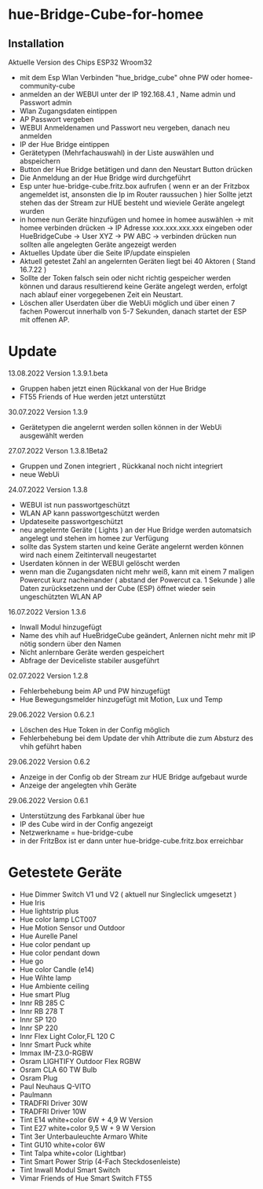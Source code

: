 # hue-Bridge-Cube-for-homee

## Installation

Aktuelle Version des Chips ESP32 Wroom32 

  - mit dem Esp Wlan Verbinden "hue_bridge_cube" ohne PW oder homee-community-cube
  - anmelden an der WEBUI unter der IP 192.168.4.1 , Name admin und Passwort admin
  - Wlan Zugangsdaten eintippen
  - AP Passwort vergeben 
  - WEBUI Anmeldenamen und Passwort neu vergeben, danach neu anmelden
  - IP der Hue Bridge eintippen
  - Gerätetypen (Mehrfachauswahl)  in der Liste auswählen und abspeichern
  - Button der Hue Bridge betätigen und dann den Neustart Button drücken
  - Die Anmeldung an der Hue Bridge wird durchgeführt
  - Esp unter hue-bridge-cube.fritz.box aufrufen ( wenn er an der Fritzbox angemeldet ist, ansonsten die Ip im Router raussuchen )
    hier Sollte jetzt stehen das der Stream zur HUE besteht und wieviele Geräte angelegt wurden
  - in homee nun Geräte hinzufügen und homee in homee auswählen
    -> mit homee verbinden drücken -> IP Adresse xxx.xxx.xxx.xxx eingeben oder HueBridgeCube -> User XYZ -> PW ABC -> verbinden drücken
    nun sollten alle angelegten Geräte angezeigt werden
  - Aktuelles Update über die Seite IP/update einspielen
  - Aktuell getestet Zahl an angelernten Geräten liegt bei 40 Aktoren ( Stand 16.7.22 )
  - Sollte der Token falsch sein oder nicht richtig gespeicher werden können und daraus resultierend keine Geräte angelegt werden,
    erfolgt nach ablauf einer vorgegebenen Zeit ein Neustart.
  - Löschen aller Userdaten über die WebUi möglich und über einen 7 fachen Powercut innerhalb von 5-7 Sekunden, danach startet der ESP mit offenen AP.
  




# Update

13.08.2022 Version 1.3.9.1.beta
- Gruppen haben jetzt einen Rückkanal von der Hue Bridge
- FT55 Friends of Hue werden jetzt unterstützt

30.07.2022 Version 1.3.9
- Gerätetypen die angelernt werden sollen können in der WebUi ausgewählt werden

27.07.2022 Verson 1.3.8.1Beta2
- Gruppen und Zonen integriert , Rückkanal noch nicht integriert  
- neue WebUi

24.07.2022 Version 1.3.8
- WEBUI ist nun passwortgeschützt
- WLAN AP kann passwortgeschützt werden
- Updateseite passwortgeschützt
- neu angelernte Geräte ( Lights ) an der Hue Bridge werden automatsich angelegt und stehen im homee zur Verfügung
- sollte das System starten und keine Geräte angelernt werden können wird nach einem Zeitintervall neugestartet
- Userdaten können in der WEBUI gelöscht werden
- wenn man die Zugangsdaten nicht mehr weiß, kann mit einem 7 maligen Powercut kurz nacheinander ( abstand der Powercut ca. 1 Sekunde )
  alle Daten zurücksetzenn und der Cube (ESP) öffnet wieder sein ungeschützten WLAN AP 
  

16.07.2022 Version 1.3.6
- Inwall Modul hinzugefügt
- Name des vhih auf HueBridgeCube geändert, Anlernen nicht mehr mit IP nötig sondern über den Namen
- Nicht anlernbare Geräte werden gespeichert
- Abfrage der Deviceliste stabiler ausgeführt

02.07.2022 Version 1.2.8
- Fehlerbehebung beim AP und PW hinzugefügt
- Hue Bewegungsmelder hinzugefügt mit Motion, Lux und Temp

29.06.2022 Version 0.6.2.1
  - Löschen des Hue Token in der Config möglich
  - Fehlerbehebung bei dem Update der vhih Attribute die zum Absturz des vhih geführt haben

29.06.2022 Version 0.6.2
  - Anzeige in der Config ob der Stream zur HUE Bridge aufgebaut wurde 
  - Anzeige der angelegten vhih Geräte 

29.06.2022 Version 0.6.1
  - Unterstützung des Farbkanal über hue
  - IP des Cube wird in der Config angezeigt
  - Netzwerkname = hue-bridge-cube
  - in der FritzBox ist er dann unter hue-bridge-cube.fritz.box erreichbar 



# Getestete Geräte
  - Hue Dimmer Switch V1 und V2 ( aktuell nur Singleclick umgesetzt )
  - Hue Iris 
  - Hue lightstrip plus
  - Hue color lamp LCT007
  - Hue Motion Sensor und Outdoor 
  - Hue Aurelle Panel
  - Hue color pendant up
  - Hue color pendant down
  - Hue go
  - Hue color Candle (e14)
  - Hue Wihte lamp
  - Hue Ambiente ceiling
  - Hue smart Plug
  - Innr RB 285 C
  - Innr RB 278 T
  - Innr SP 120
  - Innr SP 220
  - Innr Flex Light Color,FL 120 C
  - Innr Smart Puck white
  - Immax IM-Z3.0-RGBW
  - Osram LIGHTIFY Outdoor Flex RGBW
  - Osram CLA 60 TW Bulb 
  - Osram Plug
  - Paul Neuhaus Q-VITO 
  - Paulmann 
  - TRADFRI Driver 30W 
  - TRADFRI Driver 10W
  - Tint E14 white+color 6W + 4,9 W Version
  - Tint E27 white+color 9,5 W + 9 W Version
  - Tint 3er Unterbauleuchte Armaro White
  - Tint GU10 white+color 6W
  - Tint Talpa white+color (Lightbar)
  - Tint Smart Power Strip (4-Fach Steckdosenleiste)
  - Tint Inwall Modul Smart Switch
  - Vimar Friends of Hue Smart Switch FT55 
 
  
  
  
